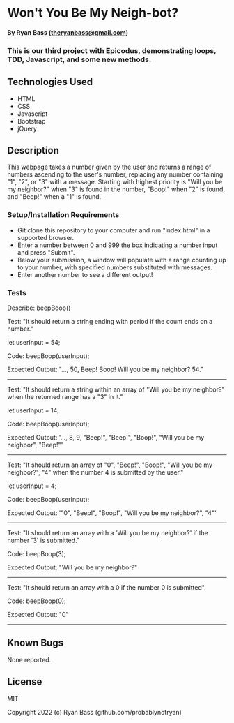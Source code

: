 
# Won't You Be My Neigh-bot? 

#### By Ryan Bass (theryanbass@gmail.com)

### This is our third project with Epicodus, demonstrating loops, TDD, Javascript, and some new methods.

## Technologies Used

* HTML
* CSS
* Javascript
* Bootstrap
* jQuery

## Description
This webpage takes a number given by the user and returns a range of numbers ascending to the user's number, replacing any number containing "1", "2", or "3" with a message. Starting with highest priority is "Will you be my neighbor?" when "3" is found in the number, "Boop!" when "2" is found, and "Beep!" when a "1" is found.


### Setup/Installation Requirements
* Git clone this repository to your computer and run "index.html" in a supported browser.
* Enter a number between 0 and 999 the box indicating a number input and press "Submit".
* Below your submission, a window will populate with a range counting up to your number, with specified numbers substituted with messages.
* Enter another number to see a different output!

 ### Tests 
 
 Describe: beepBoop()

Test: "It should return a string ending with period if the count ends on a number."

let userInput = 54;

Code: beepBoop(userInput);

Expected Output: "..., 50, Beep! Boop! Will you be my neighbor? 54."

---
Test: "It should return a string within an array of "Will you be my neighbor?" when the returned range has a "3" in it."

let userInput = 14;

Code: beepBoop(userInput);

Expected Output: '..., 8, 9, "Beep!", "Beep!", "Boop!", "Will you be my neighbor", "Beep!"'

---

Test: "It should return an array of "0", "Beep!", "Boop!", "Will you be my neighbor?", "4" when the number 4 is submitted by the user."

let userInput = 4;

Code: beepBoop(userInput);

Expected Output: '"0", "Beep!", "Boop!", "Will you be my neighbor?", "4"'

---

Test: "It should return an array with a 'Will you be my neighbor?' if the number '3' is submitted."

Code: beepBoop(3);

Expected Output: "Will you be my neighbor?"

---

Test: "It should return an array with a 0 if the number 0 is submitted".

Code: beepBoop(0);

Expected Output: "0"

---

## Known Bugs

None reported.
  

## License

MIT

  

Copyright 2022 (c) Ryan Bass (github.com/probablynotryan)